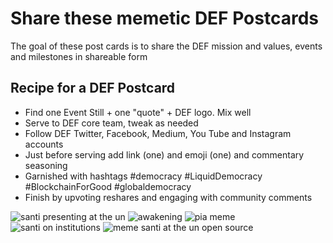 # Share these memetic DEF Postcards
The goal of these post cards is to share the DEF mission and values, events and milestones in shareable form

## Recipe for a DEF Postcard
- Find one Event Still + one "quote" + DEF logo.  Mix well
- Serve to DEF core team, tweak as needed
- Follow DEF Twitter, Facebook, Medium, You Tube and Instagram accounts
- Just before serving add link (one) and emoji (one) and commentary seasoning
- Garnished with hashtags #democracy #LiquidDemocracy #BlockchainForGood #globaldemocracy
- Finish by upvoting reshares and engaging with community comments


![santi presenting at the un](https://user-images.githubusercontent.com/24529258/34132323-2cfd6990-e404-11e7-8d4e-c8b4848eb641.png)
![awakening](https://user-images.githubusercontent.com/24529258/34322935-e14c5f26-e7e9-11e7-8015-fef38395478d.png)
![pia meme](https://user-images.githubusercontent.com/24529258/34322936-e163a280-e7e9-11e7-8e62-9a14fe793cac.png)
![santi on institutions](https://user-images.githubusercontent.com/24529258/34322968-98c8e908-e7ea-11e7-91e0-7b78724a4084.png)
![meme santi at the un open source](https://user-images.githubusercontent.com/24529258/34322972-a5d4978c-e7ea-11e7-92ea-d2b43b350b54.png)
